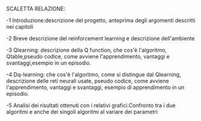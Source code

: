 SCALETTA RELAZIONE:

-1 Introduzione:descrizione del progetto, anteprima degli argomenti descritti nei capitoli

-2 Breve descrizione del reinforcement learning e descrizione dell'ambiente

-3 Qlearning: descrizione della Q function, che cos'è l'algoritmo, Qtable,pseudo codice, come avviene l'apprendimento, vantaggi e svantaggi,esempio in un episodio.

-4 Dq-learning: che cos'è l'algoritmo, come si distingue dal Qlearning, descrizione delle reti neurali usate, pseudo codice, come avviene l'apprendimento, vantaggi e svantaggi, esempio di apprendimento in un episodio.

-5 Analisi dei risultati ottenuti con i relativi grafici.Confronto tra i due algoritmi e anche dei singoli algoritmi al variare dei parametri
